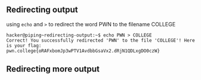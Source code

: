 ## Redirecting output
using `echo` and `>` to redirect the word PWN to the filename COLLEGE
```
hacker@piping~redirecting-output:~$ echo PWN > COLLEGE
Correct! You successfully redirected 'PWN' to the file 'COLLEGE'! Here is your flag:
pwn.college{oRAFxbomJp3wPTV1AvdbbGsaVx2.dRjN1QDLxgDO0czW}
```

## Redirecting more output
```
